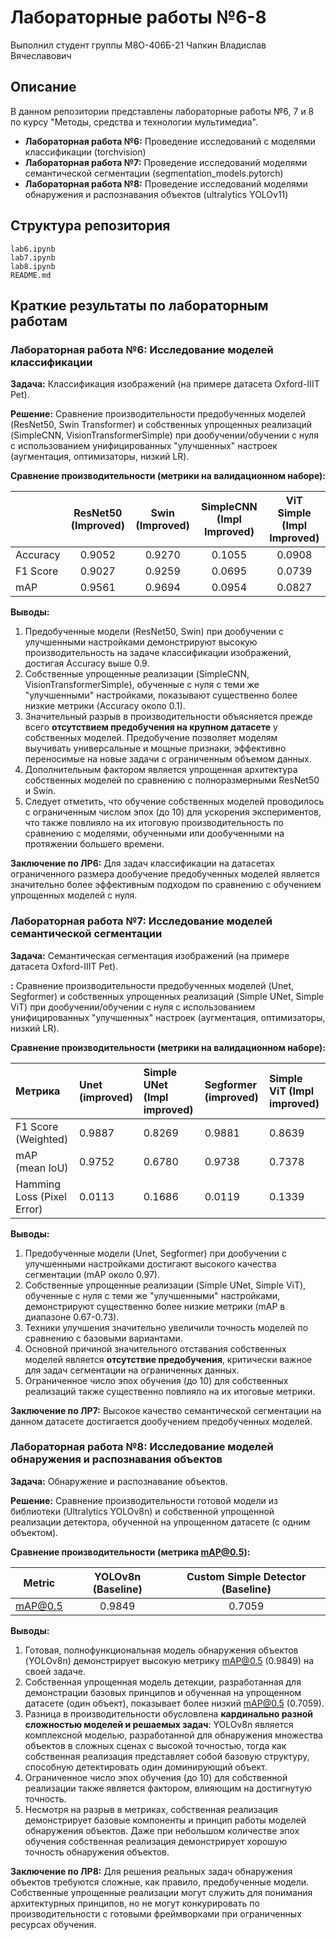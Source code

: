 # Лабораторные работы №6-8

Выполнил студент группы М8О-406Б-21
Чапкин Владислав Вячеславович

## Описание

В данном репозитории представлены лабораторные работы №6, 7 и 8 по курсу "Методы, средства и технологии мультимедиа".

*   **Лабораторная работа №6:** Проведение исследований с моделями классификации (torchvision)
*   **Лабораторная работа №7:** Проведение исследований моделями семантической сегментации (segmentation\_models.pytorch)
*   **Лабораторная работа №8:** Проведение исследований моделями обнаружения и распознавания объектов (ultralytics YOLOv11)

## Структура репозитория

```
lab6.ipynb
lab7.ipynb
lab8.ipynb
README.md
```

## Краткие результаты по лабораторным работам

### Лабораторная работа №6: Исследование моделей классификации

**Задача:** Классификация изображений (на примере датасета Oxford-IIIT Pet).

**Решение:** Сравнение производительности предобученных моделей (ResNet50, Swin Transformer) и собственных упрощенных реализаций (SimpleCNN, VisionTransformerSimple) при дообучении/обучении с нуля с использованием унифицированных "улучшенных" настроек (аугментация, оптимизаторы, низкий LR).

**Сравнение производительности (метрики на валидационном наборе):**

|              | ResNet50 (Improved) | Swin (Improved) | SimpleCNN (Impl Improved) | ViT Simple (Impl Improved) |
|--------------|:-------------------:|:---------------:|:-------------------------:|:--------------------------:|
| Accuracy     | 0.9052              | 0.9270          | 0.1055                    | 0.0908                     |
| F1 Score     | 0.9027              | 0.9259          | 0.0695                    | 0.0739                     |
| mAP          | 0.9561              | 0.9694          | 0.0954                    | 0.0827                     |

**Выводы:**

1.  Предобученные модели (ResNet50, Swin) при дообучении с улучшенными настройками демонстрируют высокую производительность на задаче классификации изображений, достигая Accuracy выше 0.9.
2.  Собственные упрощенные реализации (SimpleCNN, VisionTransformerSimple), обученные с нуля с теми же "улучшенными" настройками, показывают существенно более низкие метрики (Accuracy около 0.1).
3.  Значительный разрыв в производительности объясняется прежде всего **отсутствием предобучения на крупном датасете** у собственных моделей. Предобучение позволяет моделям выучивать универсальные и мощные признаки, эффективно переносимые на новые задачи с ограниченным объемом данных.
4.  Дополнительным фактором является упрощенная архитектура собственных моделей по сравнению с полноразмерными ResNet50 и Swin.
5.  Следует отметить, что обучение собственных моделей проводилось с ограниченным числом эпох (до 10) для ускорения экспериментов, что также повлияло на их итоговую производительность по сравнению с моделями, обученными или дообученными на протяжении большего времени.

**Заключение по ЛР6:** Для задач классификации на датасетах ограниченного размера дообучение предобученных моделей является значительно более эффективным подходом по сравнению с обучением упрощенных моделей с нуля.

### Лабораторная работа №7: Исследование моделей семантической сегментации

**Задача:** Семантическая сегментация изображений (на примере датасета Oxford-IIIT Pet).

**:** Сравнение производительности предобученных моделей (Unet, Segformer) и собственных упрощенных реализаций (Simple UNet, Simple ViT) при дообучении/обучении с нуля с использованием унифицированных "улучшенных" настроек (аугментация, оптимизаторы, низкий LR).

**Сравнение производительности (метрики на валидационном наборе):**

| Метрика                     | Unet (improved) | Simple UNet (Impl improved) | Segformer (improved) | Simple ViT (Impl improved) |
|:----------------------------|:----------------|:----------------------------|:---------------------|:---------------------------|
| F1 Score (Weighted)         | 0.9887          | 0.8269                      | 0.9881               | 0.8639                     |
| mAP (mean IoU)              | 0.9752          | 0.6780                      | 0.9738               | 0.7378                     |
| Hamming Loss (Pixel Error)  | 0.0113          | 0.1686                      | 0.0119               | 0.1339                     |


**Выводы:**

1.  Предобученные модели (Unet, Segformer) при дообучении с улучшенными настройками достигают высокого качества сегментации (mAP около 0.97).
2.  Собственные упрощенные реализации (Simple UNet, Simple ViT), обученные с нуля с теми же "улучшенными" настройками, демонстрируют существенно более низкие метрики (mAP в диапазоне 0.67-0.73).
3.  Техники улучшения значительно увеличили точность моделей по сравнению с базовыми вариантами.
4.  Основной причиной значительного отставания собственных моделей является **отсутствие предобучения**, критически важное для задач сегментации на ограниченных данных.
5.  Ограниченное число эпох обучения (до 10) для собственных реализаций также существенно повлияло на их итоговые метрики.

**Заключение по ЛР7:** Высокое качество семантической сегментации на данном датасете достигается дообучением предобученных моделей.

### Лабораторная работа №8: Исследование моделей обнаружения и распознавания объектов

**Задача:** Обнаружение и распознавание объектов.

**Решение:** Сравнение производительности готовой модели из библиотеки (Ultralytics YOLOv8n) и собственной упрощенной реализации детектора, обученной на упрощенном датасете (с одним объектом).

**Сравнение производительности (метрика mAP@0.5):**

| Metric  | YOLOv8n (Baseline) | Custom Simple Detector (Baseline) |
|---------|:------------------:|:---------------------------------:|
| mAP@0.5 |       0.9849       |       0.7059                      |

**Выводы:**

1.  Готовая, полнофункциональная модель обнаружения объектов (YOLOv8n) демонстрирует высокую метрику mAP@0.5 (0.9849) на своей задаче.
2.  Собственная упрощенная модель детекции, разработанная для демонстрации базовых принципов и обученная на упрощенном датасете (один объект), показывает более низкий mAP@0.5 (0.7059).
3.  Разница в производительности обусловлена **кардинально разной сложностью моделей и решаемых задач**: YOLOv8n является комплексной моделью, разработанной для обнаружения множества объектов в сложных сценах с высокой точностью, тогда как собственная реализация представляет собой базовую структуру, способную детектировать один доминирующий объект.
4.  Ограниченное число эпох обучения (до 10) для собственной реализации также является фактором, влияющим на достигнутую точность.
5.  Несмотря на разрыв в метриках, собственная реализация демонстрирует базовые компоненты и принцип работы моделей обнаружения объектов. Даже при небольшом количестве эпох обучения собственная реализация демонстрирует хорошую точность обнаружения объектов.

**Заключение по ЛР8:** Для решения реальных задач обнаружения объектов требуются сложные, как правило, предобученные модели. Собственные упрощенные реализации могут служить для понимания архитектурных принципов, но не могут конкурировать по производительности с готовыми фреймворками при ограниченных ресурсах обучения.
